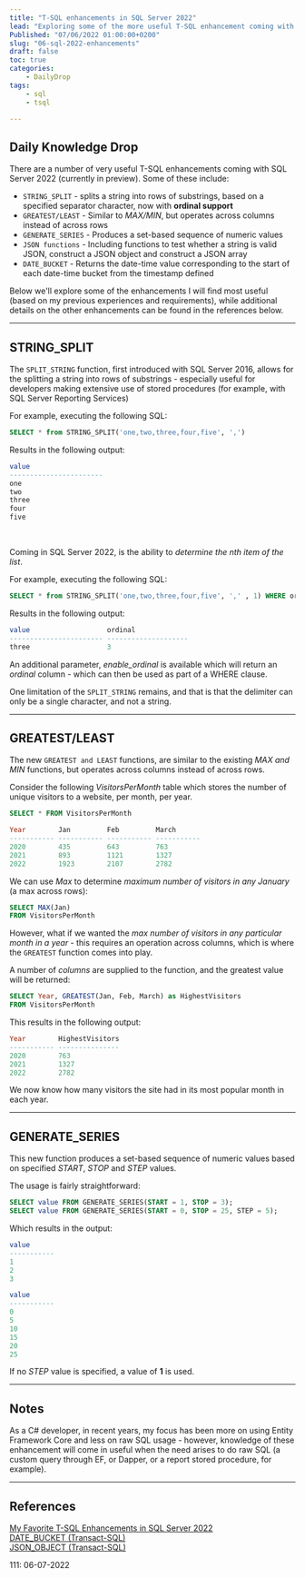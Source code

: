 ```yaml
---
title: "T-SQL enhancements in SQL Server 2022"
lead: "Exploring some of the more useful T-SQL enhancement coming with SQL Server 2022"
Published: "07/06/2022 01:00:00+0200"
slug: "06-sql-2022-enhancements"
draft: false
toc: true
categories:
    - DailyDrop
tags:
    - sql
    - tsql

---
```


## Daily Knowledge Drop

There are a number of very useful T-SQL enhancements coming with SQL Server 2022 (currently in preview). Some of these include:
- `STRING_SPLIT` - splits a string into rows of substrings, based on a specified separator character, now with **ordinal support**
- `GREATEST/LEAST` - Similar to _MAX/MIN_, but operates across columns instead of across rows
- `GENERATE_SERIES` - Produces a set-based sequence of numeric values
- `JSON functions` - Including functions to test whether a string is valid JSON, construct a JSON object and construct a JSON array
- `DATE_BUCKET` - Returns the date-time value corresponding to the start of each date-time bucket from the timestamp defined

Below we'll explore some of the enhancements I will find most useful (based on my previous experiences and requirements), while additional details on the other enhancements can be found in the references below.

---

## STRING_SPLIT

The `SPLIT_STRING` function, first introduced with SQL Server 2016, allows for the splitting a string into rows of substrings - especially useful for developers making extensive use of stored procedures (for example, with SQL Server Reporting Services)

For example, executing the following SQL:
``` sql
SELECT * from STRING_SPLIT('one,two,three,four,five', ',')
```

Results in the following output:

``` sql
value
-----------------------
one
two
three
four
five
```

<br>

Coming in SQL Server 2022, is the ability to _determine the nth item of the list_.

For example, executing the following SQL:
``` sql
SELECT * from STRING_SPLIT('one,two,three,four,five', ',' , 1) WHERE ordinal = 3
```

Results in the following output:

``` sql
value                   ordinal
----------------------- --------------------
three                   3
 ```

An additional parameter, _enable\_ordinal_ is available which will return an _ordinal_ column - which can then be used as part of a WHERE clause.

One limitation of the `SPLIT_STRING` remains, and that is that the delimiter can only be a single character, and not a string.

---

## GREATEST/LEAST

The new `GREATEST and LEAST` functions, are similar to the existing  _MAX and MIN_ functions, but operates across columns instead of across rows.

Consider the following _VisitorsPerMonth_ table which stores the number of unique visitors to a website, per month, per year.

``` sql
SELECT * FROM VisitorsPerMonth

Year        Jan         Feb         March
----------- ----------- ----------- -----------
2020        435         643         763
2021        893         1121        1327
2022        1923        2107        2782

```

We can use _Max_ to determine _maximum number of visitors in any January_ (a max across rows):

``` sql
SELECT MAX(Jan)
FROM VisitorsPerMonth
```

However, what if we wanted the _max number of visitors in any particular month in a year_ - this requires an operation across columns, which is where the `GREATEST` function comes into play.

A number of _columns_ are supplied to the function, and the greatest value will be returned:

``` sql
SELECT Year, GREATEST(Jan, Feb, March) as HighestVisitors
FROM VisitorsPerMonth
```

This results in the following output:

``` sql
Year        HighestVisitors
----------- ---------------
2020        763
2021        1327
2022        2782
```

We now know how many visitors the site had in its most popular month in each year.

---

## GENERATE_SERIES

This new function produces a set-based sequence of numeric values based on specified _START_, _STOP_ and _STEP_ values.

The usage is fairly straightforward:

``` sql
SELECT value FROM GENERATE_SERIES(START = 1, STOP = 3);
SELECT value FROM GENERATE_SERIES(START = 0, STOP = 25, STEP = 5);
```

Which results in the output:

``` sql
value
-----------
1
2
3

value
-----------
0
5
10
15
20
25
```

If no _STEP_ value is specified, a value of **1** is used.

---

## Notes

As a C# developer, in recent years, my focus has been more on using Entity Framework Core and less on raw SQL usage - however, knowledge of these enhancement will come in useful when the need arises to do raw SQL (a custom query through EF, or Dapper, or a report stored procedure, for example).

---

## References

[My Favorite T-SQL Enhancements in SQL Server 2022](https://www.mssqltips.com/sqlservertip/7265/sql-server-2022-t-sql-enhancements/)   
[DATE_BUCKET (Transact-SQL)](https://docs.microsoft.com/en-us/sql/t-sql/functions/date-bucket-transact-sql?view=sql-server-ver16)  
[JSON_OBJECT (Transact-SQL)](https://docs.microsoft.com/en-us/sql/t-sql/functions/json-object-transact-sql?view=sql-server-ver16)  

<?# DailyDrop ?>111: 06-07-2022<?#/ DailyDrop ?>
